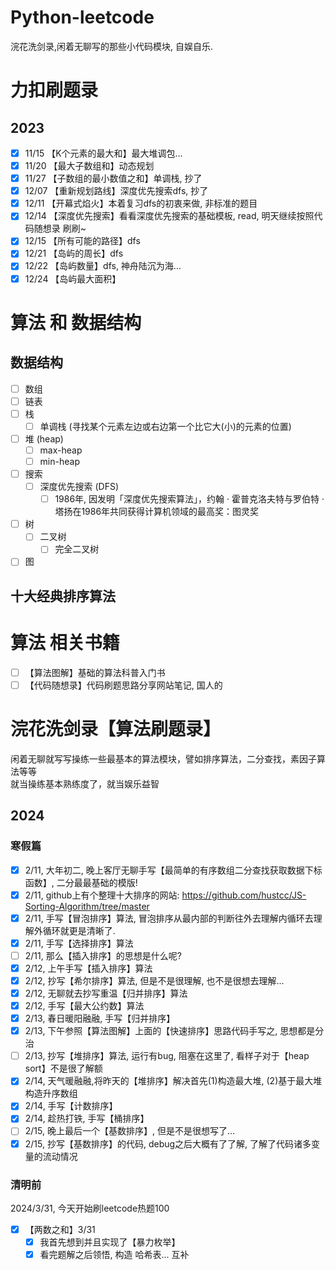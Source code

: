 # Python-leetcode
 浣花洗剑录,闲着无聊写的那些小代码模块, 自娱自乐.
# 力扣刷题录
## 2023
- [x] 11/15 【K个元素的最大和】最大堆调包...
- [x] 11/20 【最大子数组和】动态规划
- [x] 11/27 【子数组的最小数值之和】单调栈, 抄了
- [x] 12/07 【重新规划路线】深度优先搜索dfs, 抄了
- [x] 12/11 【开幕式焰火】本着复习dfs的初衷来做, 非标准的题目
- [x] 12/14 【深度优先搜索】看看深度优先搜索的基础模板, read, 明天继续按照代码随想录 刷刷~
- [x] 12/15 【所有可能的路径】dfs
- [x] 12/21 【岛屿的周长】dfs
- [x] 12/22 【岛屿数量】dfs, 神舟陆沉为海...
- [x] 12/24 【岛屿最大面积】

# 算法 和 数据结构
## 数据结构
- [ ] 数组
- [ ] 链表
- [ ] 栈
    - [ ] 单调栈 (寻找某个元素左边或右边第一个比它大(小)的元素的位置)
- [ ] 堆 (heap)
    - [ ] max-heap
    - [ ] min-heap

- [ ] 搜索
    - [ ] 深度优先搜索 (DFS)
        - [ ] 1986年, 因发明「深度优先搜索算法」，约翰 · 霍普克洛夫特与罗伯特 · 塔扬在1986年共同获得计算机领域的最高奖：图灵奖
- [ ] 树
    - [ ] 二叉树
        - [ ] 完全二叉树
- [ ] 图
## 十大经典排序算法

# 算法 相关书籍
- [ ] 【算法图解】基础的算法科普入门书
- [ ] 【代码随想录】代码刷题思路分享网站笔记, 国人的

# 浣花洗剑录【算法刷题录】
闲着无聊就写写操练一些最基本的算法模块，譬如排序算法，二分查找，素因子算法等等\
就当操练基本熟练度了，就当娱乐益智
## 2024
### 寒假篇
- [x] 2/11, 大年初二, 晚上客厅无聊手写【最简单的有序数组二分查找获取数据下标函数】, 二分最最基础的模版!
- [x] 2/11, github上有个整理十大排序的网站: https://github.com/hustcc/JS-Sorting-Algorithm/tree/master
- [x] 2/11, 手写【冒泡排序】算法, 冒泡排序从最内部的判断往外去理解内循环去理解外循环就更是清晰了.
- [x] 2/11, 手写【选择排序】算法
- [ ] 2/11, 那么【插入排序】的思想是什么呢?
- [x] 2/12, 上午手写【插入排序】算法
- [x] 2/12, 抄写【希尔排序】算法, 但是不是很理解, 也不是很想去理解...
- [x] 2/12, 无聊就去抄写重温【归并排序】算法
- [x] 2/12, 手写【最大公约数】算法
- [x] 2/13, 春日暖阳融融, 手写【归并排序】
- [x] 2/13, 下午参照【算法图解】上面的【快速排序】思路代码手写之, 思想都是分治
- [ ] 2/13, 抄写【堆排序】算法, 运行有bug, 阻塞在这里了, 看样子对于【heap sort】不是很了解额
- [x] 2/14, 天气暖融融,将昨天的【堆排序】解决首先(1)构造最大堆, (2)基于最大堆构造升序数组
- [x] 2/14, 手写【计数排序】
- [x] 2/14, 趁热打铁, 手写【桶排序】
- [ ] 2/15, 晚上最后一个【基数排序】, 但是不是很想写了...
- [x] 2/15, 抄写【基数排序】的代码, debug之后大概有了了解, 了解了代码诸多变量的流动情况
### 清明前
2024/3/31, 今天开始刷leetcode热题100
- [x] 【两数之和】3/31
  - [x] 我首先想到并且实现了【暴力枚举】
  - [x] 看完题解之后领悟, 构造 哈希表... 互补  
